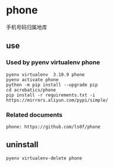# phone

手机号码归属地库

## use

### Used by pyenv virtualenv phone

    pyenv virtualenv  3.10.9 phone
    pyenv activate phone
    python -m pip install --upgrade pip
    cd acrobatics/phone
    pip install -r requirements.txt -i https://mirrors.aliyun.com/pypi/simple/

### Related documents

    phone: https://github.com/ls0f/phone

## uninstall

    pyenv virtualenv-delete phone
